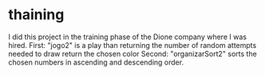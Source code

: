 # thaining
I did this project in the training phase of the Dione company where I was hired. First: "jogo2" is a play than returning the number of random attempts needed  to draw return the chosen color Second: "organizarSort2" sorts the chosen numbers in ascending and descending  order.
